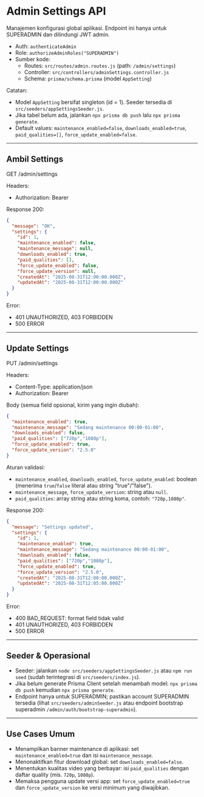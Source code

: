 # Admin Settings API

Manajemen konfigurasi global aplikasi. Endpoint ini hanya untuk SUPERADMIN dan dilindungi JWT admin.

- Auth: `authenticateAdmin`
- Role: `authorizeAdminRoles("SUPERADMIN")`
- Sumber kode:
  - Routes: `src/routes/admin.routes.js` (path: `/admin/settings`)
  - Controller: `src/controllers/adminSettings.controller.js`
  - Schema: `prisma/schema.prisma` (model `AppSetting`)

Catatan:
- Model `AppSetting` bersifat singleton (id = 1). Seeder tersedia di `src/seeders/appSettingsSeeder.js`.
- Jika tabel belum ada, jalankan `npx prisma db push` lalu `npx prisma generate`.
- Default values: `maintenance_enabled=false`, `downloads_enabled=true`, `paid_qualities=[]`, `force_update_enabled=false`.

---

## Ambil Settings

GET /admin/settings

Headers:
- Authorization: Bearer <token>

Response 200:
```json
{
  "message": "OK",
  "settings": {
    "id": 1,
    "maintenance_enabled": false,
    "maintenance_message": null,
    "downloads_enabled": true,
    "paid_qualities": [],
    "force_update_enabled": false,
    "force_update_version": null,
    "createdAt": "2025-08-31T12:00:00.000Z",
    "updatedAt": "2025-08-31T12:00:00.000Z"
  }
}
```

Error:
- 401 UNAUTHORIZED, 403 FORBIDDEN
- 500 ERROR

---

## Update Settings

PUT /admin/settings

Headers:
- Content-Type: application/json
- Authorization: Bearer <token>

Body (semua field opsional, kirim yang ingin diubah):
```json
{
  "maintenance_enabled": true,
  "maintenance_message": "Sedang maintenance 00:00-01:00",
  "downloads_enabled": false,
  "paid_qualities": ["720p","1080p"],
  "force_update_enabled": true,
  "force_update_version": "2.5.0"
}
```

Aturan validasi:
- `maintenance_enabled`, `downloads_enabled`, `force_update_enabled`: boolean (menerima `true`/`false` literal atau string "true"/"false").
- `maintenance_message`, `force_update_version`: string atau `null`.
- `paid_qualities`: array string atau string koma, contoh: `"720p,1080p"`.

Response 200:
```json
{
  "message": "Settings updated",
  "settings": {
    "id": 1,
    "maintenance_enabled": true,
    "maintenance_message": "Sedang maintenance 00:00-01:00",
    "downloads_enabled": false,
    "paid_qualities": ["720p","1080p"],
    "force_update_enabled": true,
    "force_update_version": "2.5.0",
    "createdAt": "2025-08-31T12:00:00.000Z",
    "updatedAt": "2025-08-31T12:05:00.000Z"
  }
}
```

Error:
- 400 BAD_REQUEST: format field tidak valid
- 401 UNAUTHORIZED, 403 FORBIDDEN
- 500 ERROR

---

## Seeder & Operasional
- Seeder: jalankan `node src/seeders/appSettingsSeeder.js` atau `npm run seed` (sudah terintegrasi di `src/seeders/index.js`).
- Jika belum generate Prisma Client setelah menambah model: `npx prisma db push` kemudian `npx prisma generate`.
- Endpoint hanya untuk SUPERADMIN; pastikan account SUPERADMIN tersedia (lihat `src/seeders/adminSeeder.js` atau endpoint bootstrap superadmin `/admin/auth/bootstrap-superadmin`).

---

## Use Cases Umum
- Menampilkan banner maintenance di aplikasi: set `maintenance_enabled=true` dan isi `maintenance_message`.
- Menonaktifkan fitur download global: set `downloads_enabled=false`.
- Menentukan kualitas video yang berbayar: isi `paid_qualities` dengan daftar quality (mis. `720p`, `1080p`).
- Memaksa pengguna update versi app: set `force_update_enabled=true` dan `force_update_version` ke versi minimum yang diwajibkan.
